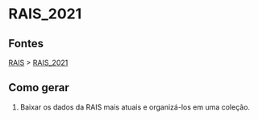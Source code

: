 # RAIS_2021

## Fontes 

[RAIS](../../RAIS.md) > [RAIS_2021](./RAIS_2021.md)

## Como gerar

1. Baixar os dados da RAIS mais atuais e organizá-los em uma coleção.